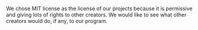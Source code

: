 We chose MIT license as the license of our projects because it is permissive and giving lots of rights to other creators. We would like to see what other creators would do, if any, to our program.
